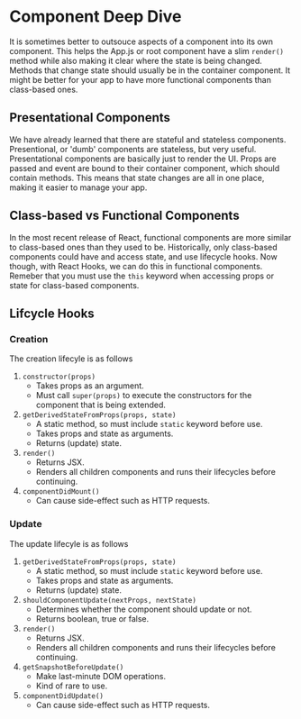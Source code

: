# Component Deep Dive
It is sometimes better to outsouce aspects of a component into its own component. This helps the App.js or root component have a slim `render()` method while also making it clear where the state is being changed. Methods that change state should usually be in the container component. It might be better for your app to have more functional components than class-based ones.

## Presentational Components
We have already learned that there are stateful and stateless components. Presentional, or 'dumb' components are stateless, but very useful. Presentational components are basically just to render the UI. Props are passed and event are bound to their container component, which should contain methods. This means that state changes are all in one place, making it easier to manage your app. 

## Class-based vs Functional Components
In the most recent release of React, functional components are more similar to class-based ones than they used to be. Historically, only class-based components could have and access state, and use lifecycle hooks. Now though, with React Hooks, we can do this in functional components. Remeber that you must use the `this` keyword when accessing props or state for class-based components.

## Lifcycle Hooks

### Creation 
The creation lifecyle is as follows
1. `constructor(props)`
    * Takes props as an argument.
    * Must call `super(props)` to execute the constructors for the component that is being extended. 
1. `getDerivedStateFromProps(props, state)`
    * A static method, so must include `static` keyword before use.
    * Takes props and state as arguments.
    * Returns (update) state.
1. `render()`
    * Returns JSX.
    * Renders all children components and runs their lifecycles before continuing. 
1. `componentDidMount()`
    * Can cause side-effect such as HTTP requests.

### Update  
The update lifecyle is as follows
1. `getDerivedStateFromProps(props, state)`
    * A static method, so must include `static` keyword before use.
    * Takes props and state as arguments.
    * Returns (update) state.
1. `shouldComponentUpdate(nextProps, nextState)`
    * Determines whether the component should update or not.
    * Returns boolean, true or false.
1. `render()`
    * Returns JSX.
    * Renders all children components and runs their lifecycles before continuing. 
1. `getSnapshotBeforeUpdate()`
    * Make last-minute DOM operations.
    * Kind of rare to use.
1. `componentDidUpdate()`
    * Can cause side-effect such as HTTP requests.